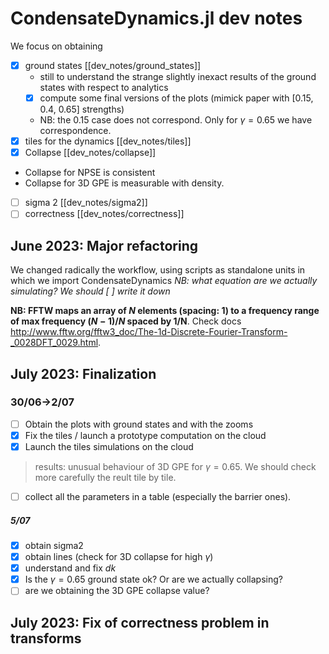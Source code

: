 # CondensateDynamics.jl dev notes
 We focus on obtaining
 - [x] ground states
[[dev_notes/ground_states]]
    - still to understand the strange slightly inexact results of the ground states with respect to analytics
    - [x] compute some final versions of the plots (mimick paper with [0.15, 0.4, 0.65] strengths)
    - NB: the 0.15 case does not correspond. Only for $\gamma = 0.65$ we have correspondence.
 - [x] tiles for the dynamics
[[dev_notes/tiles]]
- [x] Collapse 
[[dev_notes/collapse]]
 - Collapse for NPSE is consistent
 - Collapse for 3D GPE is measurable with density.
 - [ ] sigma 2
[[dev_notes/sigma2]]
- [ ] correctness
[[dev_notes/correctness]]
## June 2023: Major refactoring
We changed radically the workflow, using scripts as standalone units in which we import CondensateDynamics
_NB: what equation are we actually simulating? We should [ ] write it down_

**NB: FFTW maps an array of $N$ elements (spacing: $1$) to a frequency range of max frequency $(N-1)/N$ spaced by 1/N**.
Check docs http://www.fftw.org/fftw3_doc/The-1d-Discrete-Fourier-Transform-_0028DFT_0029.html.
## July 2023: Finalization
### 30/06->2/07
- [ ] Obtain the plots with ground states and with the zooms
- [x] Fix the tiles / launch a prototype computation on the cloud
- [x] Launch the tiles simulations on the cloud
> results: unusual behaviour of 3D GPE for $\gamma=0.65$. We should check more carefully the reult tile by tile.
- [ ] collect all the parameters in a table (especially the barrier ones).

##### 5/07
- [x] obtain sigma2
- [x] obtain lines (check for 3D collapse for high $\gamma$)
- [x] understand and fix $dk$
- [x] Is the $\gamma=0.65$ ground state ok? Or are we actually collapsing?
- [ ] are we obtaining the 3D GPE collapse value?

## July 2023: Fix of correctness problem in transforms
